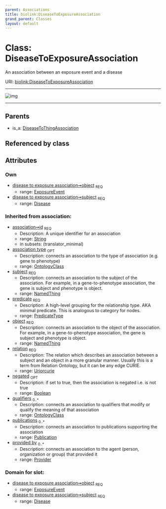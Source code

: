 ```yaml
---
parent: Associations
title: biolink:DiseaseToExposureAssociation
grand_parent: Classes
layout: default
---
```


# Class: DiseaseToExposureAssociation


An association between an exposure event and a disease

URI: [biolink:DiseaseToExposureAssociation](https://w3id.org/biolink/vocab/DiseaseToExposureAssociation)


---

![img](http://yuml.me/diagram/nofunky;dir:TB/class/[Publication],[Provider],[OntologyClass],[ExposureEvent],[DiseaseToThingAssociation],[ExposureEvent]%3Cobject%201..1-%20[DiseaseToExposureAssociation%7Cid(i):string;predicate(i):predicate_type;relation(i):uriorcurie;negated(i):boolean%20%3F],[Disease]%3Csubject%201..1-%20[DiseaseToExposureAssociation],[DiseaseToThingAssociation]%5E-[DiseaseToExposureAssociation],[Disease])

---


## Parents

 *  is_a: [DiseaseToThingAssociation](DiseaseToThingAssociation.md)

## Referenced by class


## Attributes


### Own

 * [disease to exposure association➞object](disease_to_exposure_association_object.md)  <sub>REQ</sub>
    * range: [ExposureEvent](ExposureEvent.md)
 * [disease to exposure association➞subject](disease_to_exposure_association_subject.md)  <sub>REQ</sub>
    * range: [Disease](Disease.md)

### Inherited from association:

 * [association➞id](association_id.md)  <sub>REQ</sub>
    * Description: A unique identifier for an association
    * range: [String](types/String.md)
    * in subsets: (translator_minimal)
 * [association type](association_type.md)  <sub>OPT</sub>
    * Description: connects an association to the type of association (e.g. gene to phenotype)
    * range: [OntologyClass](OntologyClass.md)
 * [subject](subject.md)  <sub>REQ</sub>
    * Description: connects an association to the subject of the association. For example, in a gene-to-phenotype association, the gene is subject and phenotype is object.
    * range: [NamedThing](NamedThing.md)
 * [predicate](predicate.md)  <sub>REQ</sub>
    * Description: A high-level grouping for the relationship type. AKA minimal predicate. This is analogous to category for nodes.
    * range: [PredicateType](types/PredicateType.md)
 * [object](object.md)  <sub>REQ</sub>
    * Description: connects an association to the object of the association. For example, in a gene-to-phenotype association, the gene is subject and phenotype is object.
    * range: [NamedThing](NamedThing.md)
 * [relation](relation.md)  <sub>REQ</sub>
    * Description: The relation which describes an association between a subject and an object in a more granular manner. Usually this is a term from Relation Ontology, but it can be any edge CURIE.
    * range: [Uriorcurie](types/Uriorcurie.md)
 * [negated](negated.md)  <sub>OPT</sub>
    * Description: if set to true, then the association is negated i.e. is not true
    * range: [Boolean](types/Boolean.md)
 * [qualifiers](qualifiers.md)  <sub>0..*</sub>
    * Description: connects an association to qualifiers that modify or qualify the meaning of that association
    * range: [OntologyClass](OntologyClass.md)
 * [publications](publications.md)  <sub>0..*</sub>
    * Description: connects an association to publications supporting the association
    * range: [Publication](Publication.md)
 * [provided by](provided_by.md)  <sub>0..*</sub>
    * Description: connects an association to the agent (person, organization or group) that provided it
    * range: [Provider](Provider.md)

### Domain for slot:

 * [disease to exposure association➞object](disease_to_exposure_association_object.md)  <sub>REQ</sub>
    * range: [ExposureEvent](ExposureEvent.md)
 * [disease to exposure association➞subject](disease_to_exposure_association_subject.md)  <sub>REQ</sub>
    * range: [Disease](Disease.md)
